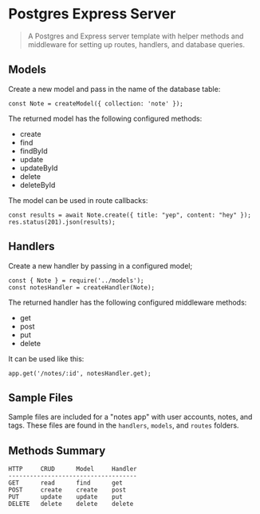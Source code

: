# Postgres Express Server

> A Postgres and Express server template with helper methods and middleware for setting up routes, handlers, and database queries.

## Models

Create a new model and pass in the name of the database table:

```
const Note = createModel({ collection: 'note' });
```

The returned model has the following configured methods:

- create
- find
- findById
- update
- updateById
- delete
- deleteById

The model can be used in route callbacks:

```
const results = await Note.create({ title: "yep", content: "hey" });
res.status(201).json(results);
```

## Handlers

Create a new handler by passing in a configured model;

```
const { Note } = require('../models');
const notesHandler = createHandler(Note);
```

The returned handler has the following configured middleware methods:

- get
- post
- put
- delete

It can be used like this:

```
app.get('/notes/:id', notesHandler.get);
```

## Sample Files

Sample files are included for a "notes app" with user accounts, notes, and tags. These files are found in the `handlers`, `models`, and `routes` folders.

## Methods Summary

```
HTTP     CRUD      Model     Handler
------------------------------------
GET      read      find      get
POST     create    create    post
PUT      update    update    put
DELETE   delete    delete    delete
```
